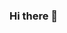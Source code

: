 ### Hi there 👋

<!-- [![resonantdoghouse's GitHub stats](https://github-readme-stats.vercel.app/api?username=resonantdoghouse)](https://github.com/resonantdoghouse/github-readme-stats) -->

<!--
**resonantdoghouse/resonantdoghouse** is a ✨ _special_ ✨ repository because its `README.md` (this file) appears on your GitHub profile.

Here are some ideas to get you started:

- 🔭 I’m currently working on ...
- 🌱 I’m currently learning ...
- 👯 I’m looking to collaborate on ...
- 🤔 I’m looking for help with ...
- 💬 Ask me about ...
- 📫 How to reach me: ...
- 😄 Pronouns: ...
- ⚡ Fun fact: ...
-->
